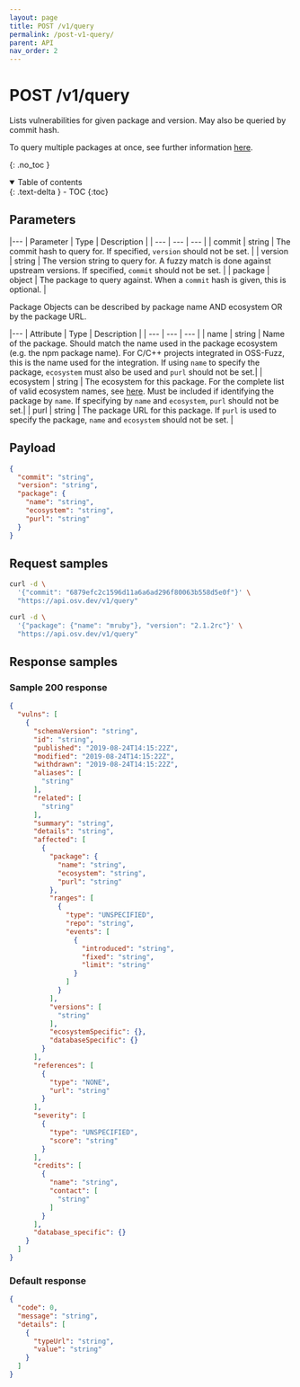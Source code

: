 ```yaml
---
layout: page
title: POST /v1/query
permalink: /post-v1-query/
parent: API
nav_order: 2
---
```

# POST /v1/query

Lists vulnerabilities for given package and version. May also be queried by commit hash.

To query multiple packages at once, see further information [here](post-v1-querybatch.md). 

{: .no_toc }

<details open markdown="block">
  <summary>
    Table of contents
  </summary>
  {: .text-delta }
- TOC
{:toc}
</details>

## Parameters
  
|---
| Parameter | Type | Description |
| --- | --- | --- |
| commit | string | The commit hash to query for. If specified, `version` should not be set. |
| version | string | The version string to query for. A fuzzy match is done against upstream versions. If specified, `commit` should not be set. |
| package | object | The package to query against. When a `commit` hash is given, this is optional. |

Package Objects can be described by package name AND ecosystem OR by the package URL. 

|---
| Attribute | Type | Description |
| --- | --- | --- |
| name | string | Name of the package. Should match the name used in the package ecosystem (e.g. the npm package name). For C/C++ projects integrated in OSS-Fuzz, this is the name used for the integration. If using `name` to specify the package, `ecosystem` must also be used and `purl` should not be set.|
| ecosystem | string | The ecosystem for this package. For the complete list of valid ecosystem names, see [here](https://ossf.github.io/osv-schema/#affectedpackage-field). Must be included if identifying the package by `name`. If specifying by `name` and `ecosystem`, `purl` should not be set.|
| purl | string | The package URL for this package. If `purl` is used to specify the package, `name` and `ecosystem` should not be set.  |

## Payload
```json
{
  "commit": "string",
  "version": "string",
  "package": {
    "name": "string",
    "ecosystem": "string",
    "purl": "string"
  }
}
```

## Request samples

```bash
curl -d \
  '{"commit": "6879efc2c1596d11a6a6ad296f80063b558d5e0f"}' \
  "https://api.osv.dev/v1/query"

curl -d \
  '{"package": {"name": "mruby"}, "version": "2.1.2rc"}' \
  "https://api.osv.dev/v1/query"
  ```

## Response samples

### Sample 200 response
```json
{
  "vulns": [
    {
      "schemaVersion": "string",
      "id": "string",
      "published": "2019-08-24T14:15:22Z",
      "modified": "2019-08-24T14:15:22Z",
      "withdrawn": "2019-08-24T14:15:22Z",
      "aliases": [
        "string"
      ],
      "related": [
        "string"
      ],
      "summary": "string",
      "details": "string",
      "affected": [
        {
          "package": {
            "name": "string",
            "ecosystem": "string",
            "purl": "string"
          },
          "ranges": [
            {
              "type": "UNSPECIFIED",
              "repo": "string",
              "events": [
                {
                  "introduced": "string",
                  "fixed": "string",
                  "limit": "string"
                }
              ]
            }
          ],
          "versions": [
            "string"
          ],
          "ecosystemSpecific": {},
          "databaseSpecific": {}
        }
      ],
      "references": [
        {
          "type": "NONE",
          "url": "string"
        }
      ],
      "severity": [
        {
          "type": "UNSPECIFIED",
          "score": "string"
        }
      ],
      "credits": [
        {
          "name": "string",
          "contact": [
            "string"
          ]
        }
      ],
      "database_specific": {}
    }
  ]
}
```

### Default response
```json
{
  "code": 0,
  "message": "string",
  "details": [
    {
      "typeUrl": "string",
      "value": "string"
    }
  ]
}
```